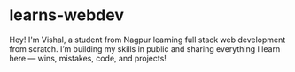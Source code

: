 # learns-webdev
Hey! I'm Vishal, a student from Nagpur learning full stack web development from scratch.   I’m building my skills in public and sharing everything I learn here — wins, mistakes, code, and projects!
